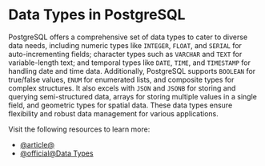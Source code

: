# Data Types in PostgreSQL

PostgreSQL offers a comprehensive set of data types to cater to diverse data needs, including numeric types like `INTEGER`, `FLOAT`, and `SERIAL` for auto-incrementing fields; character types such as `VARCHAR` and `TEXT` for variable-length text; and temporal types like `DATE`, `TIME`, and `TIMESTAMP` for handling date and time data. Additionally, PostgreSQL supports `BOOLEAN` for true/false values, `ENUM` for enumerated lists, and composite types for complex structures. It also excels with `JSON` and `JSONB` for storing and querying semi-structured data, arrays for storing multiple values in a single field, and geometric types for spatial data. These data types ensure flexibility and robust data management for various applications.

Visit the following resources to learn more:

- [@article@](https://www.instaclustr.com/blog/postgresql-data-types-mappings-to-sql-jdbc-and-java-data-types/)
- [@official@Data Types](https://www.postgresql.org/docs/current/datatype.html)